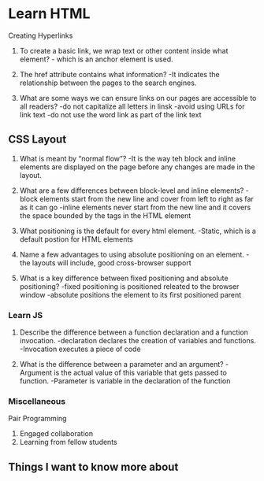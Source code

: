 # Learn HTML

Creating Hyperlinks

1. To create a basic link, we wrap text or other content inside what element? -<a> which is an anchor element is used.

2. The href attribute contains what information?
   -It indicates the relationship between the pages to the search engines.

3. What are some ways we can ensure links on our pages are accessible to all readers?
   -do not capitalize all letters in linsk
   -avoid using URLs for link text
   -do not use the word link as part of the link text

## CSS Layout

1. What is meant by “normal flow”?
   -It is the way teh block and inline elements are displayed on the page before any changes are made in the layout.

2. What are a few differences between block-level and inline elements?
   -block elements start from the new line and cover from left to right as far as it can go
   -inline elements never start from the new line and it covers the space bounded by the tags in the HTML element

3. What positioning is the default for every html element.
   -Static, which is a default postion for HTML elements

4. Name a few advantages to using absolute positioning on an element.
   -the layouts will include, good cross-browser support

5. What is a key difference between fixed positioning and absolute positioning?
   -fixed positioning is positioned releated to the browser window
   -absolute positions the element to its first positioned parent

### Learn JS

1. Describe the difference between a function declaration and a function invocation.
   -declaration declares the creation of variables and functions.
   -Invocation executes a piece of code

2. What is the difference between a parameter and an argument?
   -Argument is the actual value of this variable that gets passed to function.
   -Parameter is variable in the declaration of the function

### Miscellaneous

Pair Programming

1. Engaged collaboration
2. Learning from fellow students

## Things I want to know more about
